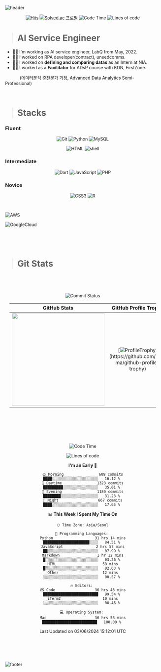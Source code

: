 ![header](https://capsule-render.vercel.app/api?type=waving&color=timeGradient&height=250&section=header&text=Ashbee%20Kim&fontSize=70&fontAlign=75&fontAlignY=45&desc=Codes,%20Docs,%20and%20Papers&descSize=20&descAlign=84&descAlignY=60)

<div align=center>
	
  [![Hits](https://hits.seeyoufarm.com/api/count/incr/badge.svg?url=https%3A%2F%2Fgithub.com%2FAshbeeKim)](https://hits.seeyoufarm.com) 
  [![Solved.ac 프로필](http://mazassumnida.wtf/api/mini/generate_badge?boj=ashbeekim)](https://solved.ac/ashbeekim)
  ![Code Time](http://img.shields.io/badge/Code%20Time-1%2C060%20hrs%2013%20mins-blue)
  ![Lines of code](https://img.shields.io/badge/From%20Hello%20World%20I%27ve%20Written-9.9%20million%20lines%20of%20code-blue)

</div>

[//]: <> (대회 끝내고, script 공부하면서 capsule-render 참고한 방식으로 원하는 규격으로 재생성하기)

> # AI Service Engineer
* :woman_office_worker: I'm working as AI service engineer, LabQ from May, 2022.
* :woman_office_worker: I worked on RPA developer(contract), uneedcomms.
* :woman_office_worker: I worked on **defining and comparing datas** as an Intern at NIA.
* :woman_teacher: I worked as a **Facilitator** for ADsP course with KDN, FirstZone.
<p>&nbsp &nbsp &nbsp &nbsp &nbsp &nbsp (데이터분석 준전문가 과정, Advanced Data Analytics Semi-Professional)</p><br>

<!--
* :file_cabinet: [Projects](./Docs/projects.md)
* :clipboard: [Education](./Docs/education.md)
-->

> # Stacks
[//]: <> (스킬셋)
### Fluent
  <div align="center">

  ![Git](https://img.shields.io/badge/git-%20GitHub%20%7C%20GitLab%20-3e1166.svg?&style=flat&logo=git&labelColor=000000&cacheSeconds=3600$logoWidth=80)
  ![Python](https://img.shields.io/badge/Python-v3.7%20above-blue.svg?&style=flat&logo=Python&logoColor=white&labelColor=abcdef&cacheSeconds=3600$logoWidth=60)
  ![MySQL](https://img.shields.io/badge/MySQL-%20MySQL%20%7C%20CloudSQL%20-4479A1.svg?&style=flat&logo=MySQL&labelColor=ffffff&cacheSeconds=3600$logoWidth=80)

  ![HTML](https://img.shields.io/badge/HTML5-jinja2%20%7C%20HTML-E34F26.svg?&style=flat&logo=HTML5&logoColor=white&labelColor=F99A66&cacheSeconds=3600$logoWidth=40)
  ![shell](https://img.shields.io/badge/shell-%20zsh%20%7C%20bash-999999.svg?&style=flat&logo=iTerm2&logoColor=white&labelColor=000000&cacheSeconds=3600$logoWidth=80)

  </div>

### Intermediate
  <div align="center">

  ![Dart](https://img.shields.io/badge/Dart-Flutter-02569B.svg?&style=flat&logo=dart&logoColor=white&labelColor=0175C2&cacheSeconds=3600$logoWidth=50)
  ![JavaScript](https://img.shields.io/badge/JavaScript-jQuery%20%7C%20BootStrap-lightyellow.svg?&style=flat&logo=javascript&logoColor=white&labelColor=F7DF1E&cacheSeconds=3600$logoWidth=50)
  ![PHP](https://img.shields.io/badge/PHP-6C78AF.svg?&style=flat&logo=php&logoColor=white&labelColor=777BB4&cacheSeconds=3600$logoWidth=50)

  </div>

### Novice
  <div align="center">

  ![CSS3](https://img.shields.io/badge/%20CSS3%20-Bootstrap-lightblue.svg?&style=flat&logo=css3&logoColor=white&labelColor=1572B6&cacheSeconds=3600$logoWidth=50)
  ![R](https://img.shields.io/badge/%20%20R%20%20-rpy2%20%7C%20Google%20Colab%20%7C%20r-3757bf.svg?&style=flat&logo=R&labelColor=9E9E99&cacheSeconds=3600$logoWidth=50)

  </div>
</br>

  ![AWS](https://img.shields.io/badge/AWS-EC2%20%7C%20RDS%20%7C%20etc%2E-FF9900.svg?&style=flat&logo=amazonaws&logoColor=white&labelColor=orange&cacheSeconds=3600$logoWidth=70)

  ![GoogleCloud](https://img.shields.io/badge/GCP%28GCE%29-Cloud%20Shell%20%7C%20Cloud%20Storage%20%7C%20BigQuery%20%7C%20etc%2E-0C9D58.svg?&style=flat&logo=GoogleCloud&logoColor=white&labelColor=4285F4&cacheSeconds=3600$logoWidth=70)

</br>

[comment]: <> (척도의 기준을 잡기 애매한 GCP는 논외로 하고, Fluent, Intermediate, Novice는 사용 빈도 혹은 삽질에 걸리는 시간을 기준으로 정리함.)
</br>

> # Git Stats
[comment]: <> (GitHub README STATS and Profile Trophy 시작 지점)
</br>
<div align="center" style="padding:1em;">

  ![Commit Status](https://github-readme-streak-stats.herokuapp.com?user=AshbeeKim&theme=blueberry_duo)

[//]: <> (https://github.com/ashbeekim/github-readme-stats)
[//]: <> (https://github-readme-stats.vercel.app/api/wakatime?username=ashbeekim)

| GitHub Stats | GitHub Profile Trophy |
|:------------:|:---------------------:|
| <a align="center" href="https://github.com/anuraghazra/github-readme-stats"><img width="300px" src="https://github-readme-stats.vercel.app/api?username=ashbeekim&show_icons=true&theme=buefy"/></a>  | [![ProfileTrophy](https://github-profile-trophy.vercel.app/?username=ashbeekim&theme=oldie&rank=-C,-?)](https://github.com/ryo-ma/github-profile-trophy) |

</div>

[comment]: <> (GitHub Profile Trophy 종료 지점)
</br>


[comment]: <> (wakatime 시작 부분)

<div align="center" width="80%" style="padding:2em;">

<!--START_SECTION:waka-->
![Code Time](http://img.shields.io/badge/Code%20Time-2%2C692%20hrs%2032%20mins-blue)

![Lines of code](https://img.shields.io/badge/From%20Hello%20World%20I%27ve%20Written-13.1%20million%20lines%20of%20code-blue)

**I'm an Early 🐤** 

```text
🌞 Morning                609 commits         ████░░░░░░░░░░░░░░░░░░░░░   16.12 % 
🌆 Daytime                1323 commits        █████████░░░░░░░░░░░░░░░░   35.01 % 
🌃 Evening                1180 commits        ████████░░░░░░░░░░░░░░░░░   31.23 % 
🌙 Night                  667 commits         ████░░░░░░░░░░░░░░░░░░░░░   17.65 % 
```


📊 **This Week I Spent My Time On** 

```text
🕑︎ Time Zone: Asia/Seoul

💬 Programming Languages: 
Python                   31 hrs 14 mins      █████████████████████░░░░   84.51 % 
JavaScript               2 hrs 57 mins       ██░░░░░░░░░░░░░░░░░░░░░░░   07.99 % 
Markdown                 1 hr 12 mins        █░░░░░░░░░░░░░░░░░░░░░░░░   03.26 % 
HTML                     58 mins             █░░░░░░░░░░░░░░░░░░░░░░░░   02.63 % 
Other                    12 mins             ░░░░░░░░░░░░░░░░░░░░░░░░░   00.57 % 

🔥 Editors: 
VS Code                  36 hrs 48 mins      █████████████████████████   99.54 % 
iTerm2                   10 mins             ░░░░░░░░░░░░░░░░░░░░░░░░░   00.46 % 

💻 Operating System: 
Mac                      36 hrs 58 mins      █████████████████████████   100.00 % 
```


 Last Updated on 03/06/2024 15:12:01 UTC
<!--END_SECTION:waka-->
</div>
</br></br>

[comment]: <> (wakatime 종료 지점)

<!--
<h2 align="center">🛤️RoadMap</h2>
<ol><big><b>Step1.</b> Data Analyst</big></ol>
<ol><small></small></ol>
<ol><big><b>Step2.</b> Full Stack Developer</big></ol>
<ol><small><i>---------- in progress ----------</i></small></ol>
<!--<ol><big><b>Step3.</b> Data Scientist</big></ol>
[//]: <> (data analyst의 경우, Fundamentals, Statistics, Programming, Machine Learning, Text Mining/NLP, Visualization, Big Data, Data Ingestion, Data Munging, Toolbox에 대한 내용을 이해해야 함)
[//]: <> (full-stack은 PM, Design, Back-End, Front-End, Mobile, Databases, DevOps, Version Control 등을 다 할 수 있어야 함)
[//]: <> (data scientist는 보다 깊은 이해가 필요함_괜히 10년 경력자를 찾는게 아닌 듯_Math, Dev, Domain 삼위일체의 경지)

3d model of GitHub contribution graph
https://skyline.github.com/
-->

![footer](https://capsule-render.vercel.app/api?type=waving&color=timeGradient&height=250&section=footer&text=Thank%20You&fontSize=90&fontAlignY=70)
